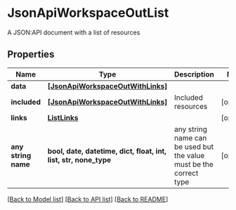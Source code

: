 # JsonApiWorkspaceOutList

A JSON:API document with a list of resources

## Properties
Name | Type | Description | Notes
------------ | ------------- | ------------- | -------------
**data** | [**[JsonApiWorkspaceOutWithLinks]**](JsonApiWorkspaceOutWithLinks.md) |  | 
**included** | [**[JsonApiWorkspaceOutWithLinks]**](JsonApiWorkspaceOutWithLinks.md) | Included resources | [optional] 
**links** | [**ListLinks**](ListLinks.md) |  | [optional] 
**any string name** | **bool, date, datetime, dict, float, int, list, str, none_type** | any string name can be used but the value must be the correct type | [optional]

[[Back to Model list]](../README.md#documentation-for-models) [[Back to API list]](../README.md#documentation-for-api-endpoints) [[Back to README]](../README.md)


